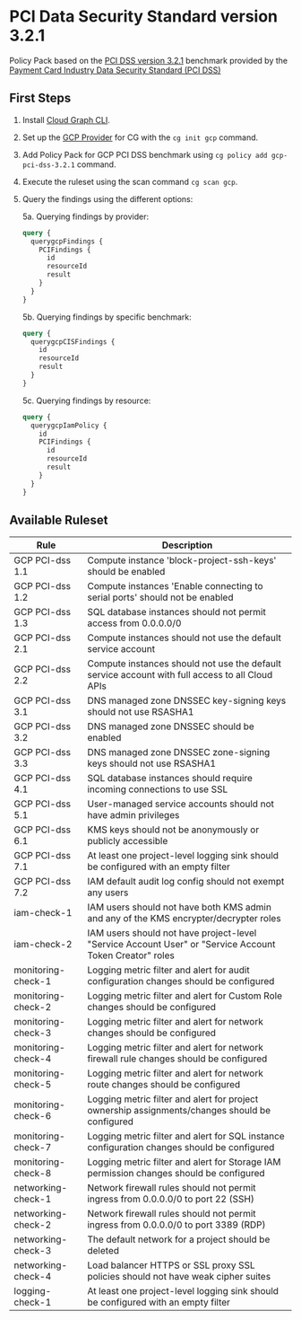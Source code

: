 # PCI Data Security Standard version 3.2.1

Policy Pack based on the [PCI DSS version 3.2.1](https://www.pcisecuritystandards.org/documents/PCI_DSS-QRG-v3_2_1.pdf) benchmark provided by the [Payment Card Industry Data Security Standard (PCI DSS)](https://www.pcisecuritystandards.org/)

## First Steps

1. Install [Cloud Graph CLI](https://docs.cloudgraph.dev/quick-start).
2. Set up the [GCP Provider](https://www.npmjs.com/package/@cloudgraph/cg-provider-gcp) for CG with the `cg init gcp` command.
3. Add Policy Pack for GCP PCI DSS benchmark using `cg policy add gcp-pci-dss-3.2.1` command.
4. Execute the ruleset using the scan command `cg scan gcp`.
5. Query the findings using the different options:

   5a. Querying findings by provider:

   ```graphql
   query {
     querygcpFindings {
       PCIFindings {
         id
         resourceId
         result
       }
     }
   }
   ```

   5b. Querying findings by specific benchmark:

   ```graphql
   query {
     querygcpCISFindings {
       id
       resourceId
       result
     }
   }
   ```

   5c. Querying findings by resource:

   ```graphql
   query {
     querygcpIamPolicy {
       id
       PCIFindings {
         id
         resourceId
         result
       }
     }
   }
   ```

## Available Ruleset
| Rule               | Description                                                                                                                                                         |
| ------------------ | ------------------------------------------------------------------------------------------------------------------------------------------------------------------- |
| GCP PCI-dss 1.1    | Compute instance 'block-project-ssh-keys' should be enabled                                                                                                     |
| GCP PCI-dss 1.2    | Compute instances 'Enable connecting to serial ports' should not be enabled                                                                                     |
| GCP PCI-dss 1.3    | SQL database instances should not permit access from 0.0.0.0/0                                                                                                  |
| GCP PCI-dss 2.1    | Compute instances should not use the default service account                                                                                                    |
| GCP PCI-dss 2.2    | Compute instances should not use the default service account with full access to all Cloud APIs                                                                 |
| GCP PCI-dss 3.1    | DNS managed zone DNSSEC key-signing keys should not use RSASHA1                                                                                                 |
| GCP PCI-dss 3.2    | DNS managed zone DNSSEC should be enabled                                                                                                                       |
| GCP PCI-dss 3.3    | DNS managed zone DNSSEC zone-signing keys should not use RSASHA1                                                                                                |
| GCP PCI-dss 4.1    | SQL database instances should require incoming connections to use SSL                                                                                           |
| GCP PCI-dss 5.1    | User-managed service accounts should not have admin privileges                                                                                                  |
| GCP PCI-dss 6.1    | KMS keys should not be anonymously or publicly accessible                                                                                                       |
| GCP PCI-dss 7.1    | At least one project-level logging sink should be configured with an empty filter                                                                               |
| GCP PCI-dss 7.2    | IAM default audit log config should not exempt any users                                                                                                        |
| iam-check-1        | IAM users should not have both KMS admin and any of the KMS encrypter/decrypter roles                                         |
| iam-check-2        | IAM users should not have project-level "Service Account User" or "Service Account Token Creator" roles                       |
| monitoring-check-1 | Logging metric filter and alert for audit configuration changes should be configured                                          |
| monitoring-check-2 | Logging metric filter and alert for Custom Role changes should be configured                                                  |
| monitoring-check-3 | Logging metric filter and alert for network changes should be configured                                                      |
| monitoring-check-4 | Logging metric filter and alert for network firewall rule changes should be configured                                        |
| monitoring-check-5 | Logging metric filter and alert for network route changes should be configured                                                |
| monitoring-check-6 | Logging metric filter and alert for project ownership assignments/changes should be configured                                |
| monitoring-check-7 | Logging metric filter and alert for SQL instance configuration changes should be configured                                   |
| monitoring-check-8 | Logging metric filter and alert for Storage IAM permission changes should be configured                                       |
| networking-check-1 | Network firewall rules should not permit ingress from 0.0.0.0/0 to port 22 (SSH)                                              |
| networking-check-2 | Network firewall rules should not permit ingress from 0.0.0.0/0 to port 3389 (RDP)                                            |
| networking-check-3 | The default network for a project should be deleted                                                                           |
| networking-check-4 | Load balancer HTTPS or SSL proxy SSL policies should not have weak cipher suites                                              |
| logging-check-1    | At least one project-level logging sink should be configured with an empty filter                                             |
